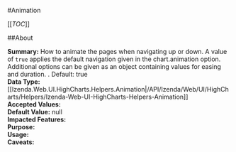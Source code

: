 #Animation

[[_TOC_]]

##About

**Summary:**  How to animate the pages when navigating up or down. A value of <code>true</code> applies the default navigation given in the chart.animation option. Additional options can be given as an object containing values for easing and duration. . Default: true   
**Data Type:** [[Izenda.Web.UI.HighCharts.Helpers.Animation|/API/Izenda/Web/UI/HighCharts/Helpers/Izenda-Web-UI-HighCharts-Helpers-Animation]]  
**Accepted Values:**   
**Default Value:** null  
**Impacted Features:**   
**Purpose:**   
**Usage:**   
**Caveats:**   


